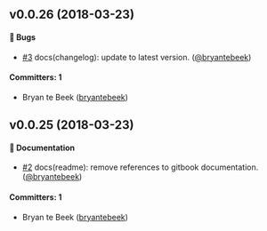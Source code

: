
## v0.0.26 (2018-03-23)

#### :bug: Bugs
* [#3](https://github.com/risio/framework/pull/3) docs(changelog): update to latest version. ([@bryantebeek](https://github.com/bryantebeek))

#### Committers: 1
- Bryan te Beek ([bryantebeek](https://github.com/bryantebeek))


## v0.0.25 (2018-03-23)

#### :book: Documentation
* [#2](https://github.com/risio/framework/pull/2) docs(readme): remove references to gitbook documentation. ([@bryantebeek](https://github.com/bryantebeek))

#### Committers: 1
- Bryan te Beek ([bryantebeek](https://github.com/bryantebeek))
